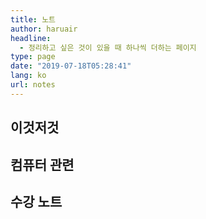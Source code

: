 ```yaml
---
title: 노트
author: haruair
headline:
  - 정리하고 싶은 것이 있을 때 하나씩 더하는 페이지
type: page
date: "2019-07-18T05:28:41"
lang: ko
url: notes
---
```


## 이것저것

<grid cols="2">
<card-link to="/ko/photo/" title="📸 사진" subtext="돌아다니며 담은 사진들"></card-link>
<card-link to="/ko/trumpet/" title="🎺 트럼펫" subtext="독학하면서 적어둔 메모. 커뮤니티, 블로그, 방법론 등"></card-link>
<card-link to="/ko/recipes/" title="🍳 요리 레시피" subtext="요리를 코딩처럼, 찾기 쉽도록 레시피 정리"></card-link>
<card-link to="/ko/memo/2022/" title="🍞 부스러기" subtext="일상의 자잘한 이야기 기록"></card-link>
</grid>

## 컴퓨터 관련

<grid cols="2">
<card-link to="/ko/linux/" title="💾 리눅스 노트" subtext="나중에 설치하며 보려고 정리한 잡다한 설정들"></card-link>
<card-link to="/ko/java/" title="💾 자바 노트" subtext="org.edykim.study.java"></card-link>
</grid>

## 수강 노트

<grid cols="2">
<card-link to="/ko/intro-cog-sci/" title="📝 인지과학개론" subtext="심심할 때 리딩 읽고 요약/정리"></card-link>
</grid>

